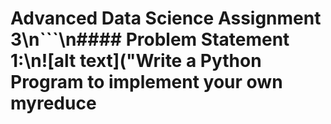# Advanced Data Science Assignment 3\n```\n#### Problem Statement​ ​1:\n![alt text]("Write a Python Program to implement your own myreduce